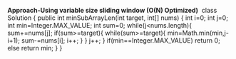 **Approach-Using variable size sliding window (O(N) Optimized)**
​
class Solution {
public int minSubArrayLen(int target, int[] nums) {
int i=0;
int j=0;
int min=Integer.MAX_VALUE;
int sum=0;
while(j<nums.length){
sum+=nums[j];
if(sum>=target){
while(sum>=target){
min=Math.min(min,j-i+1);
sum-=nums[i];
i++;
}
}
j++;
}
if(min==Integer.MAX_VALUE)
return 0;
else
return min;
}
}